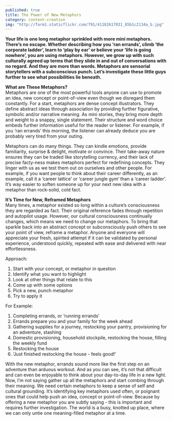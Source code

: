 ```yaml
---
published: true
title: The Power of New Metaphors
category: content-creation
img: "http://farm1.staticflickr.com/791/41182617831_85b1c2134a_b.jpg"
---
```

**Your life is one long metaphor sprinkled with more mini metaphors. There’s no escape. Whether describing how you ‘ran errands’, climb ‘the corporate ladder’, learn to ‘play by ear’ or believe your ‘life is going nowhere’, you are using metaphors. However, we grow up with such culturally agreed up terms that they slide in and out of conversations with no regard. And they are more than words. Metaphors are sensorial storytellers with a subconscious punch. Let’s investigate these little guys further to see what possibilities lie beneath.** 

**What are These Metaphors?**  
Metaphors are one of the most powerful tools anyone can use to promote an idea, new concept or point-of-view even though we disregard them constantly. For a start, metaphors are dense concept illustrators. They define abstract ideas through association by providing further figurative, symbolic and/or narrative meaning. As mini stories, they bring more depth and weight to a snappy, single statement. Their structure and word choice embeds further information useful for the reader or listener. For example, if you ‘ran errands’ this morning, the listener can already deduce you are probably very tired from your outing. 

Metaphors can do many things. They can kindle emotions, provide familiarity, surprise & delight, motivate or convince. Their take-away nature ensures they can be traded like storytelling currency, and their lack of precise facty-ness makes metaphors perfect for redefining concepts. They linger with us as we test them out on ourselves and other people. For example, if you want people to think about their career differently, as an example, call it a ‘career lattice’ or ‘career jungle gym‘ than a ‘career ladder’. It’s way easier to soften someone up for your next new idea with a metaphor than rock-solid, cold fact.  

**It’s Time for New, Reframed Metaphors**  
Many times, a metaphor existed so long within a culture’s consciousness they are regarded as fact. Their original reference fades through repetition and autopilot usage. However, our cultural consciousness continually changes, which means we need to change our metaphors. To bring that sparkle back into an abstract concept or subconsciously push others to see your point of view, reframe a metaphor. Anyone and everyone will appreciate your fresh, spirited attempt if it can be validated by personal experience, understood quickly, repeated with ease and delivered with near effortlessness. 

Approach:
1. Start with your concept, or metaphor in question
2. Identify what you want to highlight
3. Look at other things that relate to this
4. Come up with some options
5. Pick a new, punch metaphor
6. Try to apply it

For Example:
1. Completing errands, or ‘running errands’
2. Errands prepare you and your family for the week ahead
3. Gathering supplies for a journey, restocking your pantry, provisioning for an adventure, stashing
4. Domestic provisioning, household stockpile, restocking the house, filling the weekly fund
5. Restocking the house
6. ‘Just finished restocking the house - feels good!’

With the new metaphor, errands sound more like the first step on an adventure than arduous workout. And as you can see, it’s not that difficult and can even be enjoyable to think about your day-to-day life in a new light. Now, I’m not saying gather up all the metaphors and start combing through their meaning. We need certain metaphors to keep a sense of self and cultural grounding.  It’s identifying key metaphors used often, or poignant ones that could help push an idea, concept or point-of-view. Because by offering a new metaphor you are subtly saying - this is important and requires further investigation. The world is a busy, knotted up place, where we can only untie one meaning-filled metaphor at a time. 
